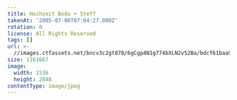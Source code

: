 ```yaml
---
title: Hochzeit Bodo + Steff
takenAt: '2005-07-06T07:04:27.000Z'
rotation: 0
license: All Rights Reserved
tags: []
url: >-
  //images.ctfassets.net/bncv3c2gt878/6gCgp4N1g774bXLN2v52Ba/bdcf61baa9e57052a6ab21e9fe35ae8d/hochzeit-bodo--steff_4560369980_o
size: 1161667
image:
  width: 1536
  height: 2048
contentType: image/jpeg
---
```


